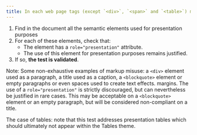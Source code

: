 ```yaml
---
title: In each web page tags (except `<div>`, `<span>` and `<table>`) must not be used [for presentation purposes only](#only-a -for-presentation-purposes). Is this rule respected?
---
```


1. Find in the document all the semantic elements used for presentation purposes
2. For each of these elements, check that:
   - The element has a `role="presentation"` attribute.
   - The use of this element for presentation purposes remains justified.
3. If so, **the test is validated**.

Note: Some non-exhaustive examples of markup misuse: a `<div>` element used as a paragraph, a title used as a caption, a `<blockquote>` element or empty paragraphs or even spaces used to create text effects. margins.
The use of a `role="presentation"` is strictly discouraged, but can nevertheless be justified in rare cases. This may be acceptable on a `<blockquote>` element or an empty paragraph, but will be considered non-compliant on a title.

The case of tables: note that this test addresses presentation tables which should ultimately not appear within the Tables theme.
